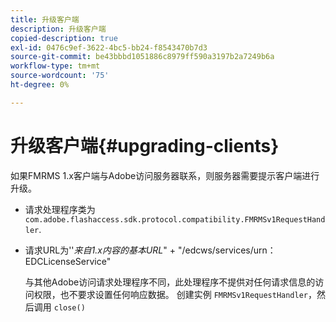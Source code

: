 ```yaml
---
title: 升级客户端
description: 升级客户端
copied-description: true
exl-id: 0476c9ef-3622-4bc5-bb24-f8543470b7d3
source-git-commit: be43bbbd1051886c8979ff590a3197b2a7249b6a
workflow-type: tm+mt
source-wordcount: '75'
ht-degree: 0%

---
```


# 升级客户端{#upgrading-clients}

如果FMRMS 1.x客户端与Adobe访问服务器联系，则服务器需要提示客户端进行升级。

* 请求处理程序类为 `com.adobe.flashaccess.sdk.protocol.compatibility.FMRMSv1RequestHandler`.
* 请求URL为&#39;&#39;*来自1.x内容的基本URL*&quot; + &quot;/edcws/services/urn：EDCLicenseService&quot;

   与其他Adobe访问请求处理程序不同，此处理程序不提供对任何请求信息的访问权限，也不要求设置任何响应数据。 创建实例 `FMRMSv1RequestHandler`，然后调用 `close()`
